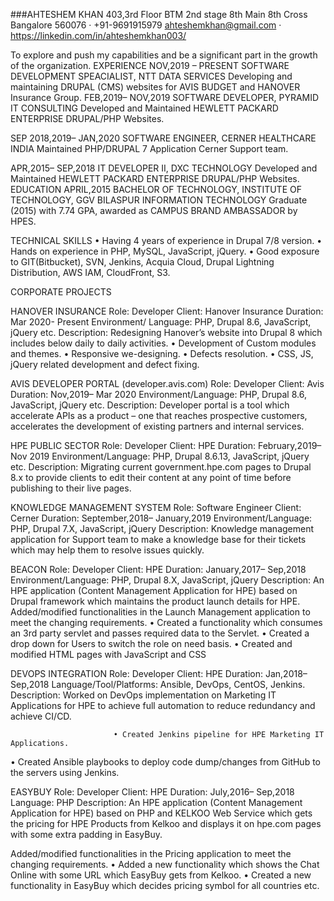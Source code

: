 ###AHTESHEM KHAN
403,3rd Floor BTM 2nd stage 8th Main 8th Cross Bangalore 560076 · +91-9691915979
ahteshemkhan@gmail.com ·  https://linkedin.com/in/ahteshemkhan003/

 To explore and push my capabilities and be a significant part in the growth of the organization.
EXPERIENCE
NOV,2019 – PRESENT
SOFTWARE DEVELOPMENT SPEACIALIST, NTT DATA SERVICES
Developing and maintaining DRUPAL (CMS) websites for AVIS BUDGET and HANOVER Insurance Group.
FEB,2019– NOV,2019
SOFTWARE DEVELOPER, PYRAMID IT CONSULTING
Developed and Maintained HEWLETT PACKARD ENTERPRISE DRUPAL/PHP Websites.

SEP 2018,2019– JAN,2020
SOFTWARE ENGINEER, CERNER HEALTHCARE INDIA
Maintained PHP/DRUPAL 7 Application Cerner Support team.

APR,2015– SEP,2018
IT DEVELOPER II, DXC TECHNOLOGY
Developed and Maintained HEWLETT PACKARD ENTERPRISE DRUPAL/PHP Websites.
EDUCATION
APRIL,2015 
BACHELOR OF TECHNOLOGY, INSTITUTE OF TECHNOLOGY, GGV BILASPUR
INFORMATION TECHNOLOGY Graduate (2015) with 7.74 GPA, awarded as CAMPUS BRAND AMBASSADOR by HPES. 

TECHNICAL SKILLS
•	Having 4 years of experience in Drupal 7/8 version.
•	Hands on experience in PHP, MySQL, JavaScript, jQuery.	•	Good exposure to GIT(Bitbucket), SVN, Jenkins, Acquia Cloud, Drupal Lightning Distribution, AWS IAM, CloudFront, S3.



CORPORATE PROJECTS     

HANOVER INSURANCE
Role: Developer
Client: Hanover Insurance
Duration: Mar 2020- Present
Environment/ Language: PHP, Drupal 8.6, JavaScript, jQuery etc.
Description:  Redesigning Hanover’s website into Drupal 8 which includes below daily to daily activities.
•	Development of Custom modules and themes.
•	Responsive we-designing.
•	Defects resolution.
•	CSS, JS, jQuery related development and defect fixing.



AVIS DEVELOPER PORTAL (developer.avis.com)
Role: Developer
Client: Avis
Duration: Nov,2019– Mar 2020
Environment/Language: PHP, Drupal 8.6, JavaScript, jQuery etc.
Description:  Developer portal is a tool which accelerate APIs as a product – one that reaches prospective customers, accelerates the development of existing partners and internal services.



HPE PUBLIC SECTOR
Role: Developer
Client: HPE
Duration: February,2019– Nov 2019
Environment/Language: PHP, Drupal 8.6.13, JavaScript, jQuery etc.
Description:  Migrating current government.hpe.com pages to Drupal 8.x to provide clients to edit their content at any point of time before publishing to their live pages.



KNOWLEDGE MANAGEMENT SYSTEM
Role: Software Engineer
Client: Cerner
Duration: September,2018– January,2019
Environment/Language: PHP, Drupal 7.X, JavaScript, jQuery
Description: Knowledge management application for Support team to make a knowledge base for their tickets which may help them to resolve issues quickly.







BEACON
Role: Developer
Client: HPE
Duration: January,2017– Sep,2018
Environment/Language: PHP, Drupal 8.X, JavaScript, jQuery
Description: An HPE application (Content Management Application for HPE) based on Drupal framework which maintains the product launch details for HPE.
Added/modified functionalities in the Launch Management application to meet the changing requirements.
• Created a functionality which consumes an 3rd party servlet and passes required data to the Servlet.
 • Created a drop down for Users to switch the role on need basis.
• Created and modified HTML pages with JavaScript and CSS


DEVOPS INTEGRATION
Role: Developer
Client: HPE
Duration: Jan,2018– Sep,2018
Language/Tool/Platforms:  Ansible, DevOps, CentOS, Jenkins.
Description: Worked on DevOps implementation on Marketing IT Applications for HPE to achieve full automation to reduce redundancy and achieve CI/CD.

                           • Created Jenkins pipeline for HPE Marketing IT Applications.
• Created Ansible playbooks to deploy code dump/changes from GitHub to the servers using Jenkins.


EASYBUY
Role: Developer
Client: HPE
Duration: July,2016– Sep,2018
Language:  PHP
Description: An HPE application (Content Management Application for HPE) based on PHP and KELKOO Web Service which gets the pricing for HPE Products from Kelkoo and displays it on hpe.com pages with some extra padding in EasyBuy.

Added/modified functionalities in the Pricing application to meet the changing requirements.
• Added a new functionality which shows the Chat Online with some URL which EasyBuy gets from Kelkoo.
• Created a new functionality in EasyBuy which decides pricing symbol for all countries etc.

